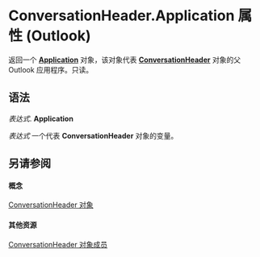 
# ConversationHeader.Application 属性 (Outlook)

返回一个  **[Application](797003e7-ecd1-eccb-eaaf-32d6ddde8348.md)** 对象，该对象代表 **[ConversationHeader](5142d5f7-55c1-4d9d-3a11-d25c8763fcb7.md)** 对象的父 Outlook 应用程序。只读。


## 语法

 _表达式_. **Application**

 _表达式_ 一个代表 **ConversationHeader** 对象的变量。


## 另请参阅


#### 概念


[ConversationHeader 对象](5142d5f7-55c1-4d9d-3a11-d25c8763fcb7.md)
#### 其他资源


[ConversationHeader 对象成员](c67a23e5-81aa-98dd-493f-f05d169d9fb8.md)